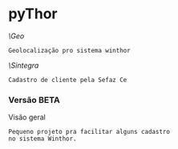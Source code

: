 # pyThor

*\Geo*
```
Geolocalização pro sistema winthor
```

*\Sintegra*
```
Cadastro de cliente pela Sefaz Ce
```

### Versão BETA

Visão geral

```
Pequeno projeto pra facilitar alguns cadastro
no sistema Winthor.
```